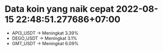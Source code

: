 # Data koin yang naik cepat 2022-08-15 22:48:51.277686+07:00

* API3_USDT -> Meningkat 3.39%
* DEGO_USDT -> Meningkat 3.1%
* GMT_USDT -> Meningkat 6.09%
